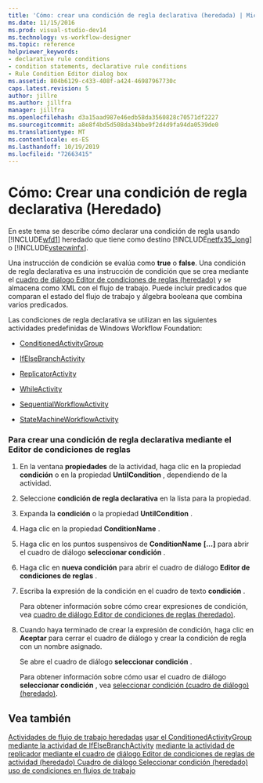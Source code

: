 ```yaml
---
title: 'Cómo: crear una condición de regla declarativa (heredada) | Microsoft Docs'
ms.date: 11/15/2016
ms.prod: visual-studio-dev14
ms.technology: vs-workflow-designer
ms.topic: reference
helpviewer_keywords:
- declarative rule conditions
- condition statements, declarative rule conditions
- Rule Condition Editor dialog box
ms.assetid: 804b6129-c433-408f-a424-46987967730c
caps.latest.revision: 5
author: jillre
ms.author: jillfra
manager: jillfra
ms.openlocfilehash: d3a15aad987e46edb58da3560828c70571df2227
ms.sourcegitcommit: a8e8f4bd5d508da34bbe9f2d4d9fa94da0539de0
ms.translationtype: MT
ms.contentlocale: es-ES
ms.lasthandoff: 10/19/2019
ms.locfileid: "72663415"
---
```

# <a name="how-to-create-a-declarative-rule-condition-legacy"></a>Cómo: Crear una condición de regla declarativa (Heredado)
En este tema se describe cómo declarar una condición de regla usando [!INCLUDE[wfd1](../includes/wfd1-md.md)] heredado que tiene como destino [!INCLUDE[netfx35_long](../includes/netfx35-long-md.md)] o [!INCLUDE[vstecwinfx](../includes/vstecwinfx-md.md)].

 Una instrucción de condición se evalúa como **true** o **false**. Una condición de regla declarativa es una instrucción de condición que se crea mediante el [cuadro de diálogo Editor de condiciones de reglas (heredado)](../workflow-designer/rule-condition-editor-dialog-box-legacy.md) y se almacena como XML con el flujo de trabajo. Puede incluir predicados que comparan el estado del flujo de trabajo y álgebra booleana que combina varios predicados.

 Las condiciones de regla declarativa se utilizan en las siguientes actividades predefinidas de Windows Workflow Foundation:

- [ConditionedActivityGroup](http://go.microsoft.com/fwlink?LinkID=65017)

- [IfElseBranchActivity](http://go.microsoft.com/fwlink?LinkID=65034)

- [ReplicatorActivity](http://go.microsoft.com/fwlink?LinkID=65039)

- [WhileActivity](http://go.microsoft.com/fwlink?LinkID=65049)

- [SequentialWorkflowActivity](http://go.microsoft.com/fwlink?LinkID=65040)

- [StateMachineWorkflowActivity](http://go.microsoft.com/fwlink?LinkID=65045)

### <a name="to-create-a-declarative-rule-condition-using-the-rule-condition-editor"></a>Para crear una condición de regla declarativa mediante el Editor de condiciones de reglas

1. En la ventana **propiedades** de la actividad, haga clic en la propiedad **condición** o en la propiedad **UntilCondition** , dependiendo de la actividad.

2. Seleccione **condición de regla declarativa** en la lista para la propiedad.

3. Expanda la **condición** o la propiedad **UntilCondition** .

4. Haga clic en la propiedad **ConditionName** .

5. Haga clic en los puntos suspensivos de **ConditionName** **[...]** para abrir el cuadro de diálogo **seleccionar condición** .

6. Haga clic en **nueva condición** para abrir el cuadro de diálogo **Editor de condiciones de reglas** .

7. Escriba la expresión de la condición en el cuadro de texto **condición** .

     Para obtener información sobre cómo crear expresiones de condición, vea [cuadro de diálogo Editor de condiciones de reglas (heredado)](../workflow-designer/rule-condition-editor-dialog-box-legacy.md).

8. Cuando haya terminado de crear la expresión de condición, haga clic en **Aceptar** para cerrar el cuadro de diálogo y crear la condición de regla con un nombre asignado.

     Se abre el cuadro de diálogo **seleccionar condición** .

     Para obtener información sobre cómo usar el cuadro de diálogo **seleccionar condición** , vea [seleccionar condición (cuadro de diálogo) (heredado)](../workflow-designer/select-condition-dialog-box-legacy.md).

## <a name="see-also"></a>Vea también
 [Actividades de flujo de trabajo heredadas](../workflow-designer/legacy-workflow-activities.md) [usar el ConditionedActivityGroup](http://go.microsoft.com/fwlink?LinkID=65066) [mediante la actividad de IfElseBranchActivity](http://go.microsoft.com/fwlink?LinkID=65075) [mediante la actividad de replicador](http://go.microsoft.com/fwlink?LinkID=65080) [mediante el cuadro de](http://go.microsoft.com/fwlink?LinkID=65091) [diálogo Editor de condiciones de reglas de actividad (heredado) ](../workflow-designer/rule-condition-editor-dialog-box-legacy.md) [Cuadro de diálogo Seleccionar condición (heredado)](../workflow-designer/select-condition-dialog-box-legacy.md) [uso de condiciones en flujos de trabajo](http://go.microsoft.com/fwlink?LinkID=65009)
